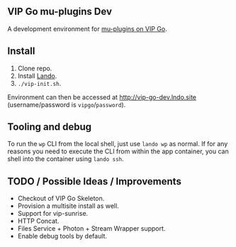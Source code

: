 ## VIP Go mu-plugins Dev

A development environment for [mu-plugins on VIP Go](https://github.com/Automattic/vip-go-mu-plugins/).

## Install

1. Clone repo.
1. Install [Lando](https://docs.lando.dev/basics/installation.html).
1. `./vip-init.sh`.

Environment can then be accessed at http://vip-go-dev.lndo.site (username/password is `vipgo`/`password`).

## Tooling and debug

To run the `wp` CLI from the local shell, just use `lando wp` as normal.
If for any reasons you need to execute the CLI from within the app container, you can shell into the container using `lando ssh`.

## TODO / Possible Ideas / Improvements

- Checkout of VIP Go Skeleton.
- Provision a multisite install as well.
- Support for vip-sunrise.
- HTTP Concat.
- Files Service + Photon + Stream Wrapper support.
- Enable debug tools by default.

